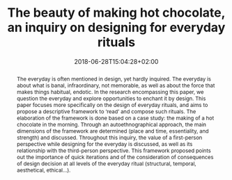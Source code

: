 ---
slug: the-beauty-of-making-hot-chocolate
title: The beauty of making hot chocolate, an inquiry on designing for everyday rituals
layout: single
searchFilter: Publication
searchWeight: 8
publitype: inproceedings
subsection: conference
everyday: true
researchpage: true
research: 
    -  everyday
institution:
    logo: TUe
    short: 'TU/e'
    name: "Eindhoven University of Technology"
    web: "https://www.tue.nl/en/"
    colo: "#c72125"
date: 2018-06-28T15:04:28+02:00
citation:
    authors:
        1: ["Levy", "Pierre", "P."]
    year: 2018
    title: "The beauty of making hot chocolate – an inquiry on designing for everyday rituals"
    proceedings: "Design Research Society 2018, DRS2018"
    firstpage: "online"
    publisher: ["Design Research Society", "Limerick, Ireland"]
    doi: "10.21606/drs.2018.514"
reference: "Lévy, P. (2018). The beauty of making hot chocolate – an inquiry on designing for everyday rituals. In Design Research Society 2018, DRS2018. Limerick, Ireland: Design Research Society. https://doi.org/10.21606/dma.2017.514"
abstract: "The everyday is often mentioned in design, yet hardly inquired. The everyday is about what is banal, infraordinary, not memorable, as well as about the force that makes things habitual, endotic. In the research encompassing this paper, we question the everyday and explore opportunities to enchant it by design. This paper focuses more specifically on the design of everyday rituals, and aims to propose a descriptive framework to ‘read’ and compose such rituals. The elaboration of the framework is done based on a case study: the making of a hot chocolate in the morning. Through an autoethnographical approach, the main dimensions of the framework are determined (place and time, essentiality, and strength) and discussed. Throughout this inquiry, the value of a first-person perspective while designing for the everyday is discussed, as well as its relationship with the third-person perspective. This framework proposed points out the importance of quick iterations and of the consideration of consequences of design decision at all levels of the everyday ritual (structural, temporal, aesthetical, ethical…)."
link:
    1: ["paper", "paper", "https://1drv.ms/b/s!AnQx_v88q65QyZg666YM2MNVnn_RGQ?e=AjOxdd"]
frontphoto: "https://live.staticflickr.com/65535/50588356302_b1fe996e02.jpg"
---